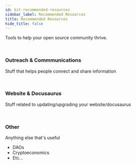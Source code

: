 ```yaml
---
id: kit-recommended-resources
sidebar_label: Recommended Resources 
title: Recommended Resources 
hide_title: false
---
```


Tools to help your open source community thrive.

<br>

### Outreach & Commmunications

Stuff that helps people connect and share information

<br>

### Website & Docusaurus

Stuff related to updating/upgrading your website/docusaurus

<br>

### Other

Anything else that's useful
- DAOs
- Cryptoeconomics
- Etc...

<br>
